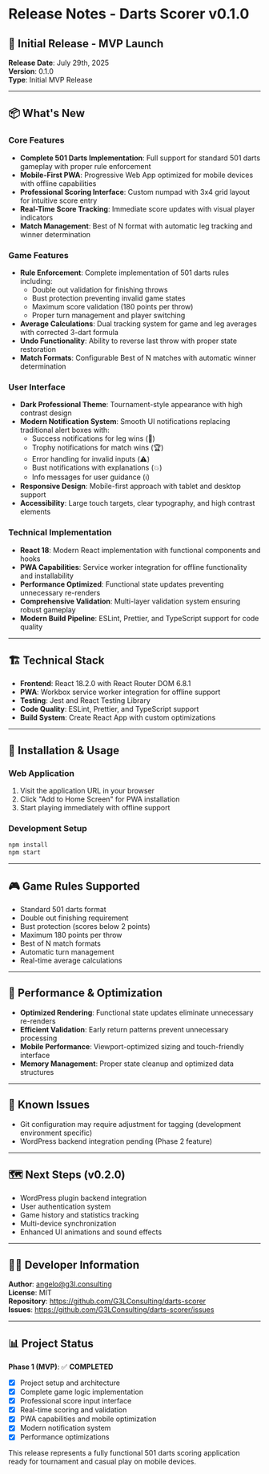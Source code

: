 # Release Notes - Darts Scorer v0.1.0

## 🎯 Initial Release - MVP Launch

**Release Date**: July 29th, 2025  
**Version**: 0.1.0  
**Type**: Initial MVP Release

---

## 📦 What's New

### Core Features
- **Complete 501 Darts Implementation**: Full support for standard 501 darts gameplay with proper rule enforcement
- **Mobile-First PWA**: Progressive Web App optimized for mobile devices with offline capabilities
- **Professional Scoring Interface**: Custom numpad with 3x4 grid layout for intuitive score entry
- **Real-Time Score Tracking**: Immediate score updates with visual player indicators
- **Match Management**: Best of N format with automatic leg tracking and winner determination

### Game Features
- **Rule Enforcement**: Complete implementation of 501 darts rules including:
  - Double out validation for finishing throws
  - Bust protection preventing invalid game states
  - Maximum score validation (180 points per throw)
  - Proper turn management and player switching
- **Average Calculations**: Dual tracking system for game and leg averages with corrected 3-dart formula
- **Undo Functionality**: Ability to reverse last throw with proper state restoration
- **Match Formats**: Configurable Best of N matches with automatic winner determination

### User Interface
- **Dark Professional Theme**: Tournament-style appearance with high contrast design
- **Modern Notification System**: Smooth UI notifications replacing traditional alert boxes with:
  - Success notifications for leg wins (🎯)
  - Trophy notifications for match wins (🏆)
  - Error handling for invalid inputs (⚠️)
  - Bust notifications with explanations (💥)
  - Info messages for user guidance (ℹ️)
- **Responsive Design**: Mobile-first approach with tablet and desktop support
- **Accessibility**: Large touch targets, clear typography, and high contrast elements

### Technical Implementation
- **React 18**: Modern React implementation with functional components and hooks
- **PWA Capabilities**: Service worker integration for offline functionality and installability
- **Performance Optimized**: Functional state updates preventing unnecessary re-renders
- **Comprehensive Validation**: Multi-layer validation system ensuring robust gameplay
- **Modern Build Pipeline**: ESLint, Prettier, and TypeScript support for code quality

---

## 🏗️ Technical Stack

- **Frontend**: React 18.2.0 with React Router DOM 6.8.1
- **PWA**: Workbox service worker integration for offline support
- **Testing**: Jest and React Testing Library
- **Code Quality**: ESLint, Prettier, and TypeScript support
- **Build System**: Create React App with custom optimizations

---

## 📱 Installation & Usage

### Web Application
1. Visit the application URL in your browser
2. Click "Add to Home Screen" for PWA installation
3. Start playing immediately with offline support

### Development Setup
```bash
npm install
npm start
```

---

## 🎮 Game Rules Supported

- Standard 501 darts format
- Double out finishing requirement
- Bust protection (scores below 2 points)
- Maximum 180 points per throw
- Best of N match formats
- Automatic turn management
- Real-time average calculations

---

## 🚀 Performance & Optimization

- **Optimized Rendering**: Functional state updates eliminate unnecessary re-renders
- **Efficient Validation**: Early return patterns prevent unnecessary processing
- **Mobile Performance**: Viewport-optimized sizing and touch-friendly interface
- **Memory Management**: Proper state cleanup and optimized data structures

---

## 🐛 Known Issues

- Git configuration may require adjustment for tagging (development environment specific)
- WordPress backend integration pending (Phase 2 feature)

---

## 🗺️ Next Steps (v0.2.0)

- WordPress plugin backend integration
- User authentication system
- Game history and statistics tracking
- Multi-device synchronization
- Enhanced UI animations and sound effects

---

## 👨‍💻 Developer Information

**Author**: angelo@g3l.consulting  
**License**: MIT  
**Repository**: https://github.com/G3LConsulting/darts-scorer  
**Issues**: https://github.com/G3LConsulting/darts-scorer/issues

---

## 📊 Project Status

**Phase 1 (MVP)**: ✅ **COMPLETED**
- [x] Project setup and architecture
- [x] Complete game logic implementation
- [x] Professional score input interface
- [x] Real-time scoring and validation
- [x] PWA capabilities and mobile optimization
- [x] Modern notification system
- [x] Performance optimizations

This release represents a fully functional 501 darts scoring application ready for tournament and casual play on mobile devices.